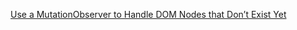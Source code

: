 [Use a MutationObserver to Handle DOM Nodes that Don’t Exist Yet](https://www.macarthur.me/posts/use-mutation-observer-to-handle-nodes-that-dont-exist-yet)
